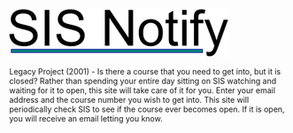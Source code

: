 ![alt text](https://raw.githubusercontent.com/gregbender/sisnotify/master/logo.gif)

Legacy Project (2001) - Is there a course that you need to get into, but it is closed? Rather than spending your entire day sitting on SIS watching and waiting for it to open, this site will take care of it for you. Enter your email address and the course number you wish to get into. This site will periodically check SIS to see if the course ever becomes open. If it is open, you will receive an email letting you know.
